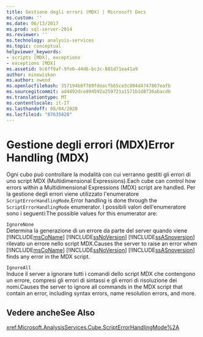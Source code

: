 ```yaml
---
title: Gestione degli errori (MDX) | Microsoft Docs
ms.custom: ''
ms.date: 06/13/2017
ms.prod: sql-server-2014
ms.reviewer: ''
ms.technology: analysis-services
ms.topic: conceptual
helpviewer_keywords:
- scripts [MDX], exceptions
- exceptions [MDX]
ms.assetid: bc6ff0af-9fe6-44d6-bc3c-801d71ea41a9
author: minewiskan
ms.author: owend
ms.openlocfilehash: 357194b9f789fdeacfb65ce3c894d4747867eafb
ms.sourcegitcommit: ad4d92dce894592a259721a1571b1d8736abacdb
ms.translationtype: MT
ms.contentlocale: it-IT
ms.lasthandoff: 08/04/2020
ms.locfileid: "87635828"
---
```

# <a name="error-handling-mdx"></a><span data-ttu-id="1829a-102">Gestione degli errori (MDX)</span><span class="sxs-lookup"><span data-stu-id="1829a-102">Error Handling (MDX)</span></span>
  <span data-ttu-id="1829a-103">Ogni cubo può controllare la modalità con cui verranno gestiti gli errori di uno script MDX (Multidimensional Expressions).</span><span class="sxs-lookup"><span data-stu-id="1829a-103">Each cube can control how errors within a Multidimensional Expressions (MDX) script are handled.</span></span> <span data-ttu-id="1829a-104">Per la gestione degli errori viene utilizzato l'enumeratore `ScriptErrorHandlingMode`.</span><span class="sxs-lookup"><span data-stu-id="1829a-104">Error handling is done through the `ScriptErrorHandlingMode` enumerator.</span></span> <span data-ttu-id="1829a-105">I possibili valori dell'enumeratore sono i seguenti:</span><span class="sxs-lookup"><span data-stu-id="1829a-105">The possible values for this enumerator are:</span></span>  
  
 `IgnoreNone`  
 <span data-ttu-id="1829a-106">Determina la generazione di un errore da parte del server quando viene [!INCLUDE[msCoName](../../../includes/msconame-md.md)] [!INCLUDE[ssNoVersion](../../../includes/ssnoversion-md.md)] [!INCLUDE[ssASnoversion](../../../includes/ssasnoversion-md.md)] rilevato un errore nello script MDX.</span><span class="sxs-lookup"><span data-stu-id="1829a-106">Causes the server to raise an error when [!INCLUDE[msCoName](../../../includes/msconame-md.md)] [!INCLUDE[ssNoVersion](../../../includes/ssnoversion-md.md)] [!INCLUDE[ssASnoversion](../../../includes/ssasnoversion-md.md)] finds any error in the MDX script.</span></span>  
  
 `IgnoreAll`  
 <span data-ttu-id="1829a-107">Induce il server a ignorare tutti i comandi dello script MDX che contengono un errore, compresi gli errori di sintassi e gli errori di risoluzione dei nomi.</span><span class="sxs-lookup"><span data-stu-id="1829a-107">Causes the server to ignore all commands in the MDX script that contain an error, including syntax errors, name resolution errors, and more.</span></span>  
  
## <a name="see-also"></a><span data-ttu-id="1829a-108">Vedere anche</span><span class="sxs-lookup"><span data-stu-id="1829a-108">See Also</span></span>  
 <xref:Microsoft.AnalysisServices.Cube.ScriptErrorHandlingMode%2A>  
  
  
